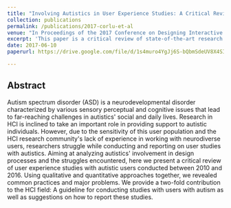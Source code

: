 ```yaml
---
title: "Involving Autistics in User Experience Studies: A Critical Review"
collection: publications
permalink: /publications/2017-corlu-et-al
venue: "In Proceedings of the 2017 Conference on Designing Interactive Systems (DIS '17). Association for Computing Machinery, New York, NY, USA, 43–55."
excerpt: 'This paper is a critical review of state-of-the-art research that conducts user studies with individuals on the Autism spectrum.'
date: 2017-06-10
paperurl: https://drive.google.com/file/d/1s4muro4YgJj6S-bQbmSdeUV8X4SIOJj4/view?usp=sharing

---
```


## Abstract
Autism spectrum disorder (ASD) is a neurodevelopmental disorder characterized by various sensory perceptual and cognitive issues that lead to far-reaching challenges in autistics' social and daily lives. Research in HCI is inclined to take an important role in providing support to autistic individuals. However, due to the sensitivity of this user population and the HCI research community's lack of experience in working with neurodiverse users, researchers struggle while conducting and reporting on user studies with autistics. Aiming at analyzing autistics' involvement in design processes and the struggles encountered, here we present a critical review of user experience studies with autistic users conducted between 2010 and 2016. Using qualitative and quantitative approaches together, we revealed common practices and major problems. We provide a two-fold contribution to the HCI field: A guideline for conducting studies with users with autism as well as suggestions on how to report these studies.

